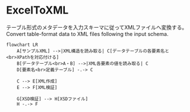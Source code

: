 # ExcelToXML
テーブル形式のメタデータを入力スキーマに従ってXMLファイルへ変換する。Convert table-format data to XML files following the input schema.

```Mermaid
flowchart LR
    A[サンプルXML] -->|XML構造を読み取る| C[データテーブルの各要素名と<br>XPathを対応付ける]
    B[データテーブル<br>A・B] -->|XML各要素の値を読み取る| C
    D[要素名<br>定義テーブル] -.-> C

    C --> E[XML作成]
    E --> F[XML検証]

    G[XSD検証] --> H[XSDファイル]
    H -.-> F
```

